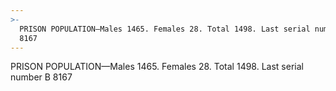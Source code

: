 ```yaml
---
>-
  PRISON POPULATION—Males 1465. Females 28. Total 1498. Last serial number B
  8167
---
```


PRISON POPULATION—Males 1465. Females 28. Total 1498. Last serial number B 8167